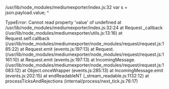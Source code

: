 /usr/lib/node_modules/mediumexporter/index.js:32
  var s = json.payload.value;
                       ^

TypeError: Cannot read property 'value' of undefined
    at /usr/lib/node_modules/mediumexporter/index.js:32:24
    at Request._callback (/usr/lib/node_modules/mediumexporter/utils.js:13:16)
    at Request.self.callback (/usr/lib/node_modules/mediumexporter/node_modules/request/request.js:185:22)
    at Request.emit (events.js:197:13)
    at Request.<anonymous> (/usr/lib/node_modules/mediumexporter/node_modules/request/request.js:1161:10)
    at Request.emit (events.js:197:13)
    at IncomingMessage.<anonymous> (/usr/lib/node_modules/mediumexporter/node_modules/request/request.js:1083:12)
    at Object.onceWrapper (events.js:285:13)
    at IncomingMessage.emit (events.js:202:15)
    at endReadableNT (_stream_readable.js:1132:12)
    at processTicksAndRejections (internal/process/next_tick.js:76:17)

